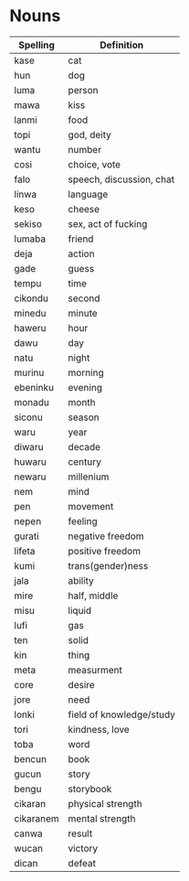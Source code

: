 # Nouns

| Spelling | Definition |
|----------|------------|
| kase | cat |
| hun | dog |
| luma | person |
| mawa | kiss |
| lanmi | food |
| topi | god, deity |
| wantu | number |
| cosi | choice, vote |
| falo | speech, discussion, chat |
| linwa | language |
| keso | cheese |
| sekiso | sex, act of fucking |
| lumaba | friend |
| deja | action |
| gade | guess |
| tempu | time |
| cikondu | second |
| minedu | minute |
| haweru | hour |
| dawu | day |
| natu | night |
| murinu | morning |
| ebeninku | evening |
| monadu | month |
| siconu | season |
| waru | year |
| diwaru | decade |
| huwaru | century |
| newaru | millenium |
| nem | mind |
| pen | movement |
| nepen | feeling |
| gurati | negative freedom |
| lifeta | positive freedom |
| kumi | trans(gender)ness |
| jala | ability |
| mire | half, middle |
| misu | liquid |
| lufi | gas |
| ten | solid |
| kin | thing |
| meta | measurment |
| core | desire |
| jore | need |
| lonki | field of knowledge/study |
| tori | kindness, love |
| toba | word |
| bencun | book |
| gucun | story |
| bengu | storybook |
| cikaran | physical strength |
| cikaranem | mental strength |
| canwa | result |
| wucan | victory |
| dican | defeat |
